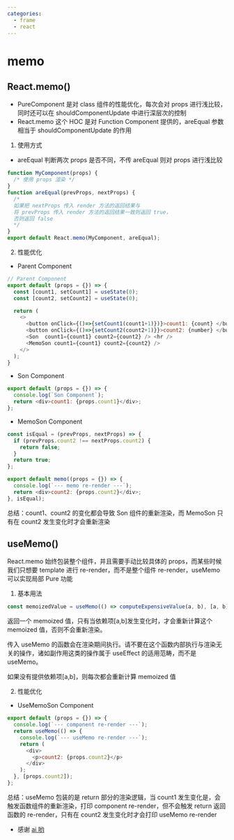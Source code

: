 ```yaml
---
categories:
  - frame
  - react
---
```

# memo

## React.memo()

- PureComponent 是对 class 组件的性能优化，每次会对 props 进行浅比较，同时还可以在 shouldComponentUpdate 中进行深层次的控制
- React.memo 这个 HOC 是对 Function Component 提供的，areEqual 参数相当于 shouldComponentUpdate 的作用

1. 使用方式

- areEqual 判断两次 props 是否不同，不传 areEqual 则对 props 进行浅比较

```js
function MyComponent(props) {
  /* 使用 props 渲染 */
}
function areEqual(prevProps, nextProps) {
  /*
  如果把 nextProps 传入 render 方法的返回结果与
  将 prevProps 传入 render 方法的返回结果一致则返回 true，
  否则返回 false
  */
}
export default React.memo(MyComponent, areEqual);
```

2. 性能优化

- Parent Component

```js
// Parent Component
export default (props = {}) => {
  const [count1, setCount1] = useState(0);
  const [count2, setCount2] = useState(0);

  return (
    <>
      <button onClick={()=>{setCount1(count1+1)})}>count1: {count} </button>
      <button onClick={()=>{setCount2(count2+1)}}>count2: {number} </button>
      <Son  count1={count1} count2={count2} /> <hr />
      <MemoSon count1={count1} count2={count2} />
    </>
  );
}
```

- Son Component

```js
export default (props = {}) => {
  console.log(`Son Component`);
  return <div>count1: {props.count1}</div>;
};
```

- MemoSon Component

```js
const isEqual = (prevProps, nextProps) => {
  if (prevProps.count2 !== nextProps.count2) {
    return false;
  }
  return true;
};

export default memo((props = {}) => {
  console.log(`--- memo re-render ---`);
  return <div>count2: {props.count2}</div>;
}, isEqual);
```

总结：count1、count2 的变化都会导致 Son 组件的重新渲染，而 MemoSon 只有在 count2 发生变化时才会重新渲染

## useMemo()

React.memo 始终包装整个组件，并且需要手动比较具体的 props，而某些时候我们只想要 template 进行 re-render，而不是整个组件 re-render，useMemo 可以实现局部 Pure 功能

1. 基本用法

```js
const memoizedValue = useMemo(() => computeExpensiveValue(a, b), [a, b]);
```

返回一个 memoized 值，只有当依赖项[a,b]发生变化时，才会重新计算这个 memoized 值，否则不会重新渲染。

传入 useMemo 的函数会在渲染期间执行。请不要在这个函数内部执行与渲染无关的操作，诸如副作用这类的操作属于 useEffect 的适用范畴，而不是 useMemo。

如果没有提供依赖项[a,b]，则每次都会重新计算 memoized 值

2. 性能优化

- UseMemoSon Component

```js
export default (props = {}) => {
  console.log(`--- component re-render ---`);
  return useMemo(() => {
    console.log(`--- useMemo re-render ---`);
    return (
      <div>
        <p>count2: {props.count2}</p>
      </div>
    );
  }, [props.count2]);
};
```

总结：useMemo 包装的是 return 部分的渲染逻辑，当 count1 发生变化是，会触发函数组件的重新渲染，打印 component re-render，但不会触发 return 返回函数的 re-render，只有在 count2 发生变化时才会打印 useMemo re-render

- 感谢 [ai 哟](https://zhuanlan.zhihu.com/p/105940433)
